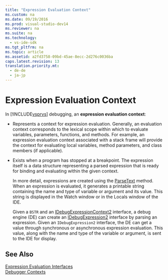 ```yaml
---
title: "Expression Evaluation Context"
ms.custom: na
ms.date: 09/19/2016
ms.prod: visual-studio-dev14
ms.reviewer: na
ms.suite: na
ms.technology: 
  - vs-ide-sdk
ms.tgt_pltfrm: na
ms.topic: article
ms.assetid: a2fd3758-09bd-45ae-8ecc-2d276c0036ba
caps.latest.revision: 13
translation.priority.mt: 
  - de-de
  - ja-jp
---
```

# Expression Evaluation Context
In [!INCLUDE[vsprvs](../vs140/includes/vsprvs_md.md)] debugging, an **expression evaluation context**:  
  
-   Represents a context for expression evaluation. Generally, an evaluation context corresponds to the lexical scope within which to evaluate variables, parameters, functions, and methods. For example, an expression evaluation context associated with a stack frame will provide the context for evaluating local variables, method parameters, and class members (if applicable).  
  
-   Exists when a program has stopped at a breakpoint. The expression itself is a data structure representing a parsed expression that is ready for binding and evaluating within the given context.  
  
     In more detail, expressions are created using the [ParseText](../vs140/IDebugExpressionContext2--ParseText.md) method. When an expression is evaluated, it generates a printable string containing the name and type of variable or argument and its value. This string is displayed in the Watch window or in the Locals window of the IDE.  
  
     Given a `BSTR` and an [IDebugExpressionContext2](../vs140/IDebugExpressionContext2.md) interface, a debug engine (DE) can create an [IDebugExpression2](../vs140/IDebugExpression2.md) interface by parsing an expression. Given an `IDebugExpression2` interface, the DE can get a value through synchronous or asynchronous expression evaluation. This value, along with the name and type of the variable or argument, is sent to the IDE for display.  
  
## See Also  
 [Expression Evaluation Interfaces](../vs140/Expression-Evaluation-Interfaces.md)   
 [Debugger Contexts](../vs140/Debugger-Contexts.md)